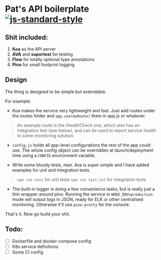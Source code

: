 # Pat's API boilerplate [![js-standard-style](https://img.shields.io/badge/code%20style-standard-brightgreen.svg)](http://standardjs.com)

## Shit included:

1. **Koa** as the API server
2. **AVA** and **supertest** for testing
3. **Flow** for totally optional type annotations
4. **Pino** for small footprint logging

## Design

The thing is designed to be simple but extendable.

For example:

- Koa makes the service very lightweight and fast. Just add routes under the routes folder and `app.use(myRoute)` them in app.js or whatever.

> An example route is the /healthCheck one, which also has an integration test (see below), and can be used to report service health to some monitoring solution.

- `config.js` holds all app-level configurations the rest of the app could use. The whole config object can be overridden at launch/deployment time using a `CONFIG` environment variable.

- Write some bloody tests, man. Ava is super simple and I have added examples for unit and integration tests.

> `npm run test` for unit tests
> `npm run test:int` for integration tests

- The built-in logger is doing a few convenience tasks, but is really just a thin wrapper around pino. Running the service in `NODE_ENV=production` mode will output logs in JSON, ready for ELK or other centralised monitoring. Otherwise it'll use `pino-pretty` for the console.

That's it.
Now go build your shit.

## Todo:

- [ ] Dockerfile and docker-compose config
- [ ] K8s service definitions
- [ ] Some CI config
